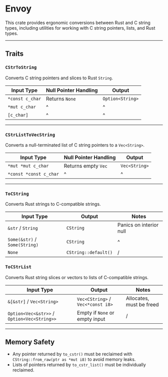 # Envoy

This crate provides ergonomic conversions between Rust and C string types, including utilities for working with C string pointers, lists, and Rust types.

---

## Traits

### `CStrToString`

Converts C string pointers and slices to Rust `String`.

| Input Type      | Null Pointer Handling | Output           |
| --------------- | --------------------- | ---------------- |
| `*const c_char` | Returns `None`        | `Option<String>` |
| `*mut c_char`   | ^                     | ^                |
| `[c_char]`      | ^                     | ^                |

---

### `CStrListToVecString`

Converts a null-terminated list of C string pointers to a `Vec<String>`.

| Input Type             | Null Pointer Handling | Output        |
| ---------------------- | --------------------- | ------------- |
| `*mut *mut c_char`     | Returns empty `Vec`   | `Vec<String>` |
| `*const *const c_char` | ^                     | ^             |

---

### `ToCString`

Converts Rust strings to C-compatible strings.

| Input Type                    | Output               | Notes                   |
| ----------------------------- | -------------------- | ----------------------- |
| `&str` / `String`             | `CString`            | Panics on interior null |
| `Some(&str)` / `Some(String)` | `CString`            | ^                       |
| `None`                        | `CString::default()` | /                       |

### `ToCStrList`

Converts Rust string slices or vectors to lists of C-compatible strings.

| Input Type                                  | Output                            | Notes                    |
| ------------------------------------------- | --------------------------------- | ------------------------ |
| `&[&str]` / `Vec<String>`                   | `Vec<CString>` / `Vec<*const i8>` | Allocates, must be freed |
| `Option<Vec<&str>>` / `Option<Vec<String>>` | Empty if `None` or empty input    | /                        |

---

## Memory Safety

- Any pointer returned by `to_cstr()` must be reclaimed with `CString::from_raw(ptr as *mut i8)` to avoid memory leaks.
- Lists of pointers returned by `to_cstr_list()` must be individually reclaimed.
